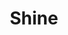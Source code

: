 ---
layout: place
title: Shine
permalink: /illinois/chicago/shine.html
stateAbbr: IL
stateName: Illinois
cityName: Chicago
seo:
  type: restaurant
  links: https://www.shinerestaurant.com/?utm_source=google&utm_medium=website
place_id: ChIJkeYCnhDTD4gRMuyYRceos4Q
photos:
  - name: >-
      places/ChIJkeYCnhDTD4gRMuyYRceos4Q/photos/AeeoHcKew6-rrvYeRAcWQZMa-6dfdyJ1W7KIi1CnuY3Z8mnZC5r93Tgu_oSuS-L336cz1LU4X8UHOMhw1bFI33SPM606g7NwJXrj6Ox5mYN2LUdIDvs0KlHT_vbBHIgtVibVKHypSTlOQbxf7Wou1TV1KR9hQ36bTK_GRmIQhl3EzAS4e4LOn0bdhhXWSlO9tDR9t5cbmSEjZ-A3TfVO3TUq9frUQpZQFxSrpjrj1Hkp64AlrMFX2zfcoKw28nBxn6qIjm2xgA5yiuGyieXuUTZk-ov1U8_e29_8UyIkX1MNWv4
    widthPx: 1080
    heightPx: 1080
    authorAttributions:
      - displayName: Shine
        uri: https://maps.google.com/maps/contrib/108026533961069082897
        photoUri: >-
          https://lh3.googleusercontent.com/a/ACg8ocI3m2vpOAg-LAJbDyTo0zykGeFB24uX8_jAoXPuNGaSaJfR=s100-p-k-no-mo
    flagContentUri: >-
      https://www.google.com/local/imagery/report/?cb_client=maps_api_places.places_api&image_key=!1e10!2sAF1QipP0T8xCGT4hrp5lhhvc9-va0GUvBPQQrZsJY68&hl=en-US
    googleMapsUri: >-
      https://www.google.com/maps/place//data=!3m4!1e2!3m2!1sAF1QipP0T8xCGT4hrp5lhhvc9-va0GUvBPQQrZsJY68!2e10!4m2!3m1!1s0x880fd3109e02e691:0x84b3a8c74598ec32
  - name: >-
      places/ChIJkeYCnhDTD4gRMuyYRceos4Q/photos/AeeoHcIWAd6rui4UeRo4f74h7fDkqklAJbW2_B1i2qpa88cHjEdjK4lWKBCYcWdL2cjxC8xzMpn3SO24PaFiAiAChQe65vpJw0W9TxqM1XJY7cvUR5Np0ZjSCoLVoLjQKB5utsBzFDBxwdqWmKCKXErRgp9Lcphgbx0XB60iq1fg6VPxRQcvzfms8oiKNYKdczS1tbqXcNcPE6hJ_meglfOKKTLJSgrBWM4SpHEFKzGVEqKSBI4O5x-36Dv9JaJItNFbF4LRUVw38c91dTFWjZe-S81JSEiQyY73EFG_tj8vitE
    widthPx: 1080
    heightPx: 1080
    authorAttributions:
      - displayName: Shine
        uri: https://maps.google.com/maps/contrib/108026533961069082897
        photoUri: >-
          https://lh3.googleusercontent.com/a/ACg8ocI3m2vpOAg-LAJbDyTo0zykGeFB24uX8_jAoXPuNGaSaJfR=s100-p-k-no-mo
    flagContentUri: >-
      https://www.google.com/local/imagery/report/?cb_client=maps_api_places.places_api&image_key=!1e10!2sAF1QipMIUvpOeeKWq-mQIODC8PtJqgND4H1N7o5m7NI&hl=en-US
    googleMapsUri: >-
      https://www.google.com/maps/place//data=!3m4!1e2!3m2!1sAF1QipMIUvpOeeKWq-mQIODC8PtJqgND4H1N7o5m7NI!2e10!4m2!3m1!1s0x880fd3109e02e691:0x84b3a8c74598ec32
  - name: >-
      places/ChIJkeYCnhDTD4gRMuyYRceos4Q/photos/AeeoHcKQIaYRmgSoXdOKOxGpHYfQWK-OuW2-NuCLFPO8shQn6uFIu7eTXuD1wxBeCDSWHbWMyJG1PeeUkZUxs8gBS8TH-nJeVbuOyZVf5jYCyY-tU3ppLGebpY8jchKGF7pdC-OKLZGp9JRz5lLNf3RnL7x54G__QYk9IV7djB9sOJuAFFPunmHL-dz0y0gtJeg7n0O-YkGivoCKUvw6TUZJ94V8Feoy7OxYEbGNlIXKAyWjNnI2I-LvY8jbx0J-_c8rTFiPZDN_7FNMk0SwbhoPeNiV94lUrBL-rjBB_sUyDkA
    widthPx: 1707
    heightPx: 1280
    authorAttributions:
      - displayName: Shine
        uri: https://maps.google.com/maps/contrib/108026533961069082897
        photoUri: >-
          https://lh3.googleusercontent.com/a/ACg8ocI3m2vpOAg-LAJbDyTo0zykGeFB24uX8_jAoXPuNGaSaJfR=s100-p-k-no-mo
    flagContentUri: >-
      https://www.google.com/local/imagery/report/?cb_client=maps_api_places.places_api&image_key=!1e10!2sAF1QipOUq5hERwKkGYyuqlOK8fewCxEW0Clut7rBZnU&hl=en-US
    googleMapsUri: >-
      https://www.google.com/maps/place//data=!3m4!1e2!3m2!1sAF1QipOUq5hERwKkGYyuqlOK8fewCxEW0Clut7rBZnU!2e10!4m2!3m1!1s0x880fd3109e02e691:0x84b3a8c74598ec32
  - name: >-
      places/ChIJkeYCnhDTD4gRMuyYRceos4Q/photos/AeeoHcKKoHS5H5N2zdR4NzcL2FiNotzG8Ldf2hOUMNl0_h2pAENIp3cZnnj0eWlV_S3sbPH7S7pSC9Xzdy7ZLYmzbs0eKYPQlOUQuATdBEw9jR-zrwnBzQm7POVtt5n75qo6UDmvNbjV1ApW7ABGYNT7NTweZ9eyth6Q2upewZRUgL0NcZuHBbBLH1VYcMYHzCcoObusQKZoyOMC4bdZdU3QRjTZZPYzy6LzL-8Gyo4mS9lGpvnmVwRU25qUT0yd02Ezt_NP8IuiCCIFBSLS_hRgHTKkxf_VcDBpy9SR4dE-TlfcUHZQHQIuKi9_zC43ASGvZCyCRz1kHPCPahR1espt0iFd748vk_diX6_kSWJWoi8lpLPW9kggeQVY8AbJKCylmKQ0qhhWJpaBo08y1mfAc1hW96ux4tNOVic6SM97df4
    widthPx: 4000
    heightPx: 2252
    authorAttributions:
      - displayName: Jenny Jia
        uri: https://maps.google.com/maps/contrib/113658377549116709973
        photoUri: >-
          https://lh3.googleusercontent.com/a-/ALV-UjWh4OGjDEGnUBX00lzV3VbXkYwHXg4OBL0qcBUgvX4IrnCmRtO41w=s100-p-k-no-mo
    flagContentUri: >-
      https://www.google.com/local/imagery/report/?cb_client=maps_api_places.places_api&image_key=!1e10!2sCIHM0ogKEICAgID72Krpdw&hl=en-US
    googleMapsUri: >-
      https://www.google.com/maps/place//data=!3m4!1e2!3m2!1sCIHM0ogKEICAgID72Krpdw!2e10!4m2!3m1!1s0x880fd3109e02e691:0x84b3a8c74598ec32
  - name: >-
      places/ChIJkeYCnhDTD4gRMuyYRceos4Q/photos/AeeoHcJHUInSbgATe9bUKwRPsdFe29ILof9hq3ifrvM1mPP_rGiCc4CIBHTwgF841tF0QP6vdu6SRcqyz8N1DFppbR9ID5esRN3xc5av8-QcitjHWd9vFqgjg6RDOicW-aRfdlgjh1rk6AGE5eK7AWcsn0fDarMsu3cL9jzoSGayPSoC0qQvWzYcdCxWzIGtpLuDmW8K3_NiUcb5qrssUImpbmY0DWSC2NFuV17Rc68u4561WWjyq-IhgHUgWvH6CN9fYGWomTVCxJhOYHdI0VNtNEHIqwT4sumzMpW3I9edsnY
    widthPx: 1280
    heightPx: 960
    authorAttributions:
      - displayName: Shine
        uri: https://maps.google.com/maps/contrib/108026533961069082897
        photoUri: >-
          https://lh3.googleusercontent.com/a/ACg8ocI3m2vpOAg-LAJbDyTo0zykGeFB24uX8_jAoXPuNGaSaJfR=s100-p-k-no-mo
    flagContentUri: >-
      https://www.google.com/local/imagery/report/?cb_client=maps_api_places.places_api&image_key=!1e10!2sAF1QipPz8_qA_VTMBvU1dspWu9ahc-9Y5ofynTOg5c0&hl=en-US
    googleMapsUri: >-
      https://www.google.com/maps/place//data=!3m4!1e2!3m2!1sAF1QipPz8_qA_VTMBvU1dspWu9ahc-9Y5ofynTOg5c0!2e10!4m2!3m1!1s0x880fd3109e02e691:0x84b3a8c74598ec32
  - name: >-
      places/ChIJkeYCnhDTD4gRMuyYRceos4Q/photos/AeeoHcLEH0MbVKpwmh6_yNDEsSzUrSlNNwKG9UgMX7YybtZEa0fxNPNZJJCncjjKZjOHh_l0yEtZxwGG7elbopbjBrfHnT7Wbjqn_sVflfXPXmsy2AM5dGNrlLxpvYc6HVQrZheGMY4oqkTNke3Hg3JfDis8AYj15zk2XCaVxfNpLCQQRbMvPN7f3aWyHzs_XKEJnXFHIJN0q5M_HBD3RDLHi3pFjAEH3DbvJFL6xTDljAZo5bnKXrPuqhvVcIB7NvFFDE5OQegtT_fjwNoKP-jbOgfd8PGHkzv0l0tXISPYBNjykp2AdffK7uYtCti5AV3uinuRjjvGl57o5-p6YRFrXzNmseDehwTevKklFfE2auU0T4W7LmPOw5as1knf5Qpx-i-GSmF3T_cymgLNZkKPW1RqvtE7IDtF1zSoqXSewMn4J4cH
    widthPx: 3600
    heightPx: 4800
    authorAttributions:
      - displayName: Jian Ding
        uri: https://maps.google.com/maps/contrib/111832471543387798633
        photoUri: >-
          https://lh3.googleusercontent.com/a/ACg8ocJAEpValswuneKvV_FDaZkINzqAYaUmE9V1p5PG3X9eoieUPA=s100-p-k-no-mo
    flagContentUri: >-
      https://www.google.com/local/imagery/report/?cb_client=maps_api_places.places_api&image_key=!1e10!2sCIHM0ogKEICAgIC7t7CH-AE&hl=en-US
    googleMapsUri: >-
      https://www.google.com/maps/place//data=!3m4!1e2!3m2!1sCIHM0ogKEICAgIC7t7CH-AE!2e10!4m2!3m1!1s0x880fd3109e02e691:0x84b3a8c74598ec32
  - name: >-
      places/ChIJkeYCnhDTD4gRMuyYRceos4Q/photos/AeeoHcJra_z0ZrgU3UZjPbjx9n3pwfc_R19Xs--GjeOmGmaKmaYn-eeDA2GIQ9E7REDfFwMuts7OPsbqnjumylCW42GttJrX-ZGbJb61v4Fy9R-bwIk2qLlGJ0Kpl_IjqP3U777yRPtgAMsNoChPJk2WeloIw3I9HyIbLvuDy4UaVg3MTpQG4BoOhgTAYKfmWWS_T1KxNnQam9j_5U7QXUuN6ktaM9lxN22Q1Q3n0cqtEr2X7Xmk7sy8HI7YK_Wd16di2Is1KwwCpvNLzqxNRqC4k2NZrZVgqil45cTW1voUEBS-Nz1hullEgIW7BblIC1tGxXYuHt0GvwqP-RjMOYZWsRCzvSkPGQSBFHmnmxE2zesnDQdHurcbgUKBexaulsHBJN_SWS08QNujcQ5D6V1Cw9XNIqtRN1LV9JMHor0S5UaZMg
    widthPx: 4800
    heightPx: 3600
    authorAttributions:
      - displayName: Jian Ding
        uri: https://maps.google.com/maps/contrib/111832471543387798633
        photoUri: >-
          https://lh3.googleusercontent.com/a/ACg8ocJAEpValswuneKvV_FDaZkINzqAYaUmE9V1p5PG3X9eoieUPA=s100-p-k-no-mo
    flagContentUri: >-
      https://www.google.com/local/imagery/report/?cb_client=maps_api_places.places_api&image_key=!1e10!2sCIHM0ogKEICAgIC7t7CHBA&hl=en-US
    googleMapsUri: >-
      https://www.google.com/maps/place//data=!3m4!1e2!3m2!1sCIHM0ogKEICAgIC7t7CHBA!2e10!4m2!3m1!1s0x880fd3109e02e691:0x84b3a8c74598ec32
  - name: >-
      places/ChIJkeYCnhDTD4gRMuyYRceos4Q/photos/AeeoHcItaT1ZLPFOJ7lrsJUvnk9JBxJgx12c3D66CmI_ON7voqL1lwTg6RRFhqTFLFnRNiGo2NK91pBnuiw3YxBdZNtWVmEGGR3gZ-MtLdmPCmpALLleFLoQmIierDxa65B6xwF-MctzIKnXoFRMUBFv3rQjsHPT-zPsI71YhpenkYjq9VdOTWIvKzPUKxqozpJ8KbvRQWmBj3FuduCcDZUgaiQ4rWwbLqbt3esTAoxugPQns3tvdCH8ZTAgezRRq6lEknVQW4CIfG1U9TZoLkRonJIihplpChe2X1Lf9d97QXkFQLYbbLbS_QmGMweg30mqYEgBahXFgcpJAfw5UdX-3nBrNDeDZjjo7p23FcaDykl_i2VLMkxdOZJiMcoMrbV0x8CuVIW1jtlveIpEkkyXNvswHalfqDURw3i1bsTLWzOUB3Fq
    widthPx: 4032
    heightPx: 3024
    authorAttributions:
      - displayName: Carl
        uri: https://maps.google.com/maps/contrib/106682198544443436321
        photoUri: >-
          https://lh3.googleusercontent.com/a-/ALV-UjUGXxCKSEbKfz5pTIrbPmztGcrZPL4HoaR8np0tpFME22UvpPhlkQ=s100-p-k-no-mo
    flagContentUri: >-
      https://www.google.com/local/imagery/report/?cb_client=maps_api_places.places_api&image_key=!1e10!2sCIHM0ogKEICAgICj0N3j9wE&hl=en-US
    googleMapsUri: >-
      https://www.google.com/maps/place//data=!3m4!1e2!3m2!1sCIHM0ogKEICAgICj0N3j9wE!2e10!4m2!3m1!1s0x880fd3109e02e691:0x84b3a8c74598ec32
  - name: >-
      places/ChIJkeYCnhDTD4gRMuyYRceos4Q/photos/AeeoHcLRbio-r3SlsIjN6GEyD3TKbXDy9oyQEh73zm9hwvMs0N5Cek3LVJGqpQV3zDZ1BDQ4GXznGRfioyUBzRT983uG5YPbo2ffGYUw6FhRATuLTXyEfIJEEtXvwYO3A0mv0o-Zkno7UvuRIK23hKV7BpD6uGLTXfiF-MOsMlpEst5DlBPOjak29VO_SoNn-PFerhLtZCn1CQ3iL0qOb2w47riRkukufSLCKABso8z-FCfBSGxQVYqXSGvitkpu463Jaf1t3xzyVNncn7qegxUvpvSJOL2qFxjrh5ivD3gxObE
    widthPx: 1080
    heightPx: 1080
    authorAttributions:
      - displayName: Shine
        uri: https://maps.google.com/maps/contrib/108026533961069082897
        photoUri: >-
          https://lh3.googleusercontent.com/a/ACg8ocI3m2vpOAg-LAJbDyTo0zykGeFB24uX8_jAoXPuNGaSaJfR=s100-p-k-no-mo
    flagContentUri: >-
      https://www.google.com/local/imagery/report/?cb_client=maps_api_places.places_api&image_key=!1e10!2sAF1QipNDBSrqrxj9O-cm61Wz6Ju29mtQ17cmKLUzyrs&hl=en-US
    googleMapsUri: >-
      https://www.google.com/maps/place//data=!3m4!1e2!3m2!1sAF1QipNDBSrqrxj9O-cm61Wz6Ju29mtQ17cmKLUzyrs!2e10!4m2!3m1!1s0x880fd3109e02e691:0x84b3a8c74598ec32
  - name: >-
      places/ChIJkeYCnhDTD4gRMuyYRceos4Q/photos/AeeoHcKuFVGWmMCL9p7XeFLEwHYlgDGZap27dQI324N5s63jcy5D5BlLiLikf5O45gNVFR3jFt6XhVM-wk4IS8oqrvT-RUWUFlZNLj0p2MHTQGE14dkglMIwCWNIkj_0GUBITIk7qRQy77fjN49nGpm8GbvR2qJ76NjZvqWE86VAcGi4eTPhsKdc569fhaJnQ_bOdc2OYAh80311pI3C-tkcHssN80R5JZLI00LVAW7G9T4cl654Z2uuNiDQ4mU8mZCP_talqYpxMKG6ccCVEado4UevxNiUaA9vmivV-XjFpPw7plXfq8JgPCEK4zKSdX3VJuQDpleGtypNqX3icKocgvFfPQ8KidBJdRK4OMEBu0MAFImF4rJD-L4bMKJhPXxal3Ojm9tqPZSEQqiBmxSZgNCT7befkrzucZ_wTC7EznM
    widthPx: 4000
    heightPx: 2252
    authorAttributions:
      - displayName: Jenny Jia
        uri: https://maps.google.com/maps/contrib/113658377549116709973
        photoUri: >-
          https://lh3.googleusercontent.com/a-/ALV-UjWh4OGjDEGnUBX00lzV3VbXkYwHXg4OBL0qcBUgvX4IrnCmRtO41w=s100-p-k-no-mo
    flagContentUri: >-
      https://www.google.com/local/imagery/report/?cb_client=maps_api_places.places_api&image_key=!1e10!2sCIHM0ogKEICAgID72KrpTw&hl=en-US
    googleMapsUri: >-
      https://www.google.com/maps/place//data=!3m4!1e2!3m2!1sCIHM0ogKEICAgID72KrpTw!2e10!4m2!3m1!1s0x880fd3109e02e691:0x84b3a8c74598ec32
address: 756 W Webster Ave, Chicago, IL 60614, USA
street: 756 W Webster Ave
city: Chicago
state: IL
zip: '60614'
country: USA
neighborhood: Lincoln Park
latitude: '41.921937'
longitude: '-87.648401'
accessibility_options:
  wheelchairAccessibleEntrance: true
  wheelchairAccessibleRestroom: true
  wheelchairAccessibleSeating: true
business_status: OPERATIONAL
name: Shine
google_maps_links:
  directionsUri: >-
    https://www.google.com/maps/dir//''/data=!4m7!4m6!1m1!4e2!1m2!1m1!1s0x880fd3109e02e691:0x84b3a8c74598ec32!3e0
  placeUri: https://maps.google.com/?cid=9562172007657303090
  writeAReviewUri: >-
    https://www.google.com/maps/place//data=!4m3!3m2!1s0x880fd3109e02e691:0x84b3a8c74598ec32!12e1
  reviewsUri: >-
    https://www.google.com/maps/place//data=!4m4!3m3!1s0x880fd3109e02e691:0x84b3a8c74598ec32!9m1!1b1
  photosUri: >-
    https://www.google.com/maps/place//data=!4m3!3m2!1s0x880fd3109e02e691:0x84b3a8c74598ec32!10e5
primary_type: Restaurant
opening_hours:
  openNow: true
  periods:
    - open:
        day: 0
        hour: 11
        minute: 30
      close:
        day: 0
        hour: 22
        minute: 0
    - open:
        day: 1
        hour: 16
        minute: 0
      close:
        day: 1
        hour: 22
        minute: 30
    - open:
        day: 2
        hour: 16
        minute: 0
      close:
        day: 2
        hour: 22
        minute: 30
    - open:
        day: 3
        hour: 16
        minute: 0
      close:
        day: 3
        hour: 22
        minute: 30
    - open:
        day: 4
        hour: 16
        minute: 0
      close:
        day: 4
        hour: 22
        minute: 30
    - open:
        day: 5
        hour: 16
        minute: 0
      close:
        day: 5
        hour: 22
        minute: 30
    - open:
        day: 6
        hour: 11
        minute: 30
      close:
        day: 6
        hour: 22
        minute: 30
  weekdayDescriptions:
    - 'Monday: 4:00 – 10:30 PM'
    - 'Tuesday: 4:00 – 10:30 PM'
    - 'Wednesday: 4:00 – 10:30 PM'
    - 'Thursday: 4:00 – 10:30 PM'
    - 'Friday: 4:00 – 10:30 PM'
    - 'Saturday: 11:30 AM – 10:30 PM'
    - 'Sunday: 11:30 AM – 10:00 PM'
  nextCloseTime: '2025-05-04T03:30:00Z'
secondary_opening_hours:
  - openNow: true
    periods:
      - open:
          day: 0
          hour: 16
          minute: 0
        close:
          day: 0
          hour: 22
          minute: 0
      - open:
          day: 1
          hour: 16
          minute: 0
        close:
          day: 1
          hour: 22
          minute: 0
      - open:
          day: 2
          hour: 16
          minute: 0
        close:
          day: 2
          hour: 22
          minute: 0
      - open:
          day: 3
          hour: 16
          minute: 0
        close:
          day: 3
          hour: 22
          minute: 0
      - open:
          day: 4
          hour: 16
          minute: 0
        close:
          day: 4
          hour: 22
          minute: 0
      - open:
          day: 5
          hour: 16
          minute: 0
        close:
          day: 5
          hour: 23
          minute: 0
      - open:
          day: 6
          hour: 11
          minute: 30
        close:
          day: 6
          hour: 23
          minute: 0
    weekdayDescriptions:
      - 'Monday: 4:00 – 10:00 PM'
      - 'Tuesday: 4:00 – 10:00 PM'
      - 'Wednesday: 4:00 – 10:00 PM'
      - 'Thursday: 4:00 – 10:00 PM'
      - 'Friday: 4:00 – 11:00 PM'
      - 'Saturday: 11:30 AM – 11:00 PM'
      - 'Sunday: 4:00 – 10:00 PM'
    secondaryHoursType: DELIVERY
    nextCloseTime: '2025-05-04T04:00:00Z'
phone: (773) 296-0101
price_level: PRICE_LEVEL_MODERATE
price_range: $30 &ndash; $50
rating: '4.4'
rating_count: 492
website: https://www.shinerestaurant.com/?utm_source=google&utm_medium=website
description: >-
  Discover Shine in Chicago, IL$$$Shine in Chicago, IL, stands out as a
  welcoming spot for those seeking flavorful Pan-Asian cuisine, blending fresh
  sushi with Shanghai-style entrees in a relaxed setting. This restaurant offers
  a variety of dishes that highlight authentic flavors and creative
  presentations, making it a go-to choice for diners exploring Japanese-inspired
  options in the vibrant Lincoln Park neighborhood. With its accessible features
  like wheelchair-friendly entrances and moderate pricing, it's ideal for a
  casual meal or gathering with friends, appealing to anyone hunting for
  top-rated sushi experiences nearby. The menu caters to diverse tastes,
  featuring fresh ingredients that bring out the best in each bite, ensuring a
  satisfying visit whether you're in the mood for light rolls or hearty mains.
  Open evenings and weekends, it provides a convenient option for locals and
  visitors alike looking to enjoy quality Asian fare without the fuss.
generative_summary: >-
  Discover Shine in Chicago, IL$$$Shine in Chicago, IL, stands out as a
  welcoming spot for those seeking flavorful Pan-Asian cuisine, blending fresh
  sushi with Shanghai-style entrees in a relaxed setting. This restaurant offers
  a variety of dishes that highlight authentic flavors and creative
  presentations, making it a go-to choice for diners exploring Japanese-inspired
  options in the vibrant Lincoln Park neighborhood. With its accessible features
  like wheelchair-friendly entrances and moderate pricing, it's ideal for a
  casual meal or gathering with friends, appealing to anyone hunting for
  top-rated sushi experiences nearby. The menu caters to diverse tastes,
  featuring fresh ingredients that bring out the best in each bite, ensuring a
  satisfying visit whether you're in the mood for light rolls or hearty mains.
  Open evenings and weekends, it provides a convenient option for locals and
  visitors alike looking to enjoy quality Asian fare without the fuss.
generative_disclosure: Summarized by AI using the Grok-3-Mini model.
reviews: null
review_summary: >-
  What Visitors Think of the Food$$$From the high ratings and feedback around
  town, folks generally enjoy the fresh and creative sushi selections at this
  spot, often noting how the flavors stand out in a satisfying way. Many
  appreciate the balance of traditional and innovative dishes, with comments
  highlighting the generous portions and overall value for a moderate price
  point. While some mention occasional waits during peak hours, the consensus
  leans positive on the welcoming atmosphere and attentive service that make
  dining here feel effortless. Overall, it's clear that customers keep coming
  back for the reliable quality and variety, making it a solid pick for anyone
  craving Japanese-inspired meals in the area. If you're on the hunt for tasty
  sushi options close to home, this place seems to deliver a consistently
  enjoyable experience based on the buzz.
review_disclosure: Summarized by AI using the Grok-3-Mini model.
parking_options: null
payment_options: null
allow_dogs: null
curbside_pickup: null
delivery: null
dine_in: null
good_for_children: null
good_for_groups: null
good_for_sports: null
live_music: null
menu_for_children: null
outdoor_seating: null
reservable: null
restroom: null
serves_beer: null
serves_breakfast: null
serves_brunch: null
serves_cocktails: null
serves_coffee: null
serves_dinner: null
serves_dessert: null
serves_lunch: null
serves_vegetarian_food: null
serves_wine: null
takeout: null
update_category: enterprise
places_description: null

---